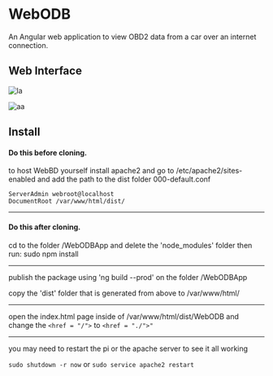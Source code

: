 # WebODB
An Angular web application to view OBD2 data from a car over an internet connection.


## Web Interface

![la](https://user-images.githubusercontent.com/43968309/56934437-e8e00400-6ab9-11e9-991c-d4cd21b99672.png)


![aa](https://user-images.githubusercontent.com/43968309/56934480-1462ee80-6aba-11e9-8708-44dc6e7a2241.png)

## Install

#### Do this before cloning.

to host WebBD yourself install apache2 and go to /etc/apache2/sites-enabled and add the path to the dist folder 000-default.conf 

```
ServerAdmin webroot@localhost
DocumentRoot /var/www/html/dist/
```
_____________________________________________________________________________

#### Do this after cloning.


cd to the folder /WebODBApp and delete the 'node_modules' folder then run:
sudo npm install 

_____________________________________________________________________________

publish the package using 'ng build --prod' on the folder /WebODBApp

copy the 'dist' folder that is generated from above to /var/www/html/

_____________________________________________________________________________

open the index.html page inside of /var/www/html/dist/WebODB and change the ```<href = "/">``` to ```<href = "./">"```

_____________________________________________________________________________

you may need to restart the pi or the apache server to see it all working

```sudo shutdown -r now```   or   ```sudo service apache2 restart```
